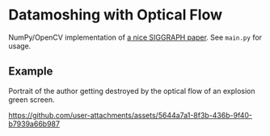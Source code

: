 # Datamoshing with Optical Flow

NumPy/OpenCV implementation of [a nice SIGGRAPH paper](https://yaksoy.github.io/datamosh/).
See `main.py` for usage.

## Example

Portrait of the author getting destroyed by the optical flow of an explosion green screen.

https://github.com/user-attachments/assets/5644a7a1-8f3b-436b-9f40-b7939a66b987


